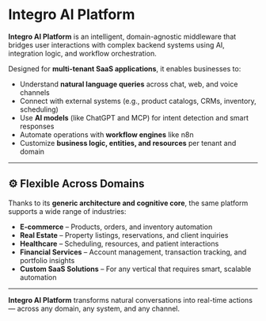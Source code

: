 # Integro AI Platform

**Integro AI Platform** is an intelligent, domain-agnostic middleware that bridges user interactions with complex backend systems using AI, integration logic, and workflow orchestration.

Designed for **multi-tenant SaaS applications**, it enables businesses to:

- Understand **natural language queries** across chat, web, and voice channels  
- Connect with external systems (e.g., product catalogs, CRMs, inventory, scheduling)  
- Use **AI models** (like ChatGPT and MCP) for intent detection and smart responses  
- Automate operations with **workflow engines** like n8n  
- Customize **business logic, entities, and resources** per tenant and domain

---

## ⚙️ Flexible Across Domains

Thanks to its **generic architecture and cognitive core**, the same platform supports a wide range of industries:

- **E-commerce** – Products, orders, and inventory automation  
- **Real Estate** – Property listings, reservations, and client inquiries  
- **Healthcare** – Scheduling, resources, and patient interactions  
- **Financial Services** – Account management, transaction tracking, and portfolio insights  
- **Custom SaaS Solutions** – For any vertical that requires smart, scalable automation

---

**Integro AI Platform** transforms natural conversations into real-time actions — across any domain, any system, and any channel.
